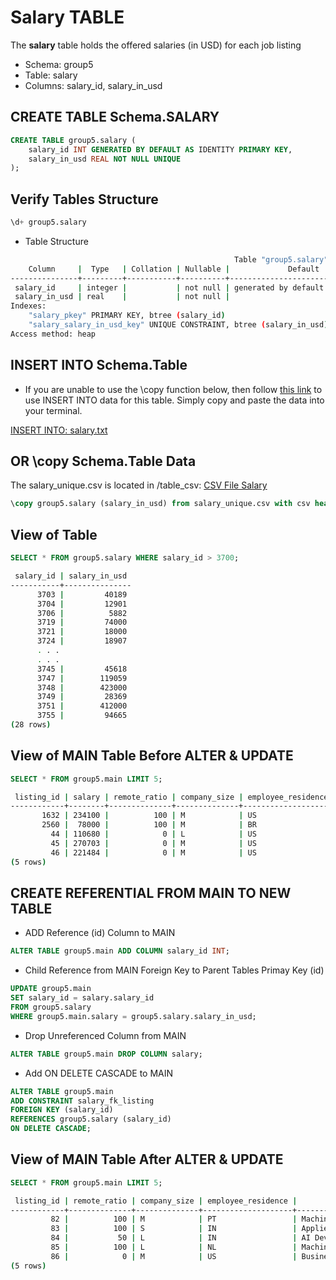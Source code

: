 # Salary TABLE

The **salary** table holds the offered salaries (in USD) for each job listing

- Schema: group5
- Table: salary
- Columns: salary_id, salary_in_usd


## CREATE TABLE Schema.SALARY

```sql
CREATE TABLE group5.salary (
	salary_id INT GENERATED BY DEFAULT AS IDENTITY PRIMARY KEY,
	salary_in_usd REAL NOT NULL UNIQUE
);

```

## Verify Tables Structure

```sql
\d+ group5.salary
```

- Table Structure

```bash
                                                  Table "group5.salary"
    Column     |  Type   | Collation | Nullable |             Default              | Storage | Stats target | Description
---------------+---------+-----------+----------+----------------------------------+---------+--------------+-------------
 salary_id     | integer |           | not null | generated by default as identity | plain   |              |
 salary_in_usd | real    |           | not null |                                  | plain   |              |
Indexes:
    "salary_pkey" PRIMARY KEY, btree (salary_id)
    "salary_salary_in_usd_key" UNIQUE CONSTRAINT, btree (salary_in_usd)
Access method: heap
```

## INSERT INTO Schema.Table

- If you are unable to use the \copy function below, then follow [this link](../table_csv/salary.txt) to use INSERT INTO data for this table. Simply copy and paste the data into your terminal.

[INSERT INTO: salary.txt](../table_csv/salary.txt)

## OR \copy Schema.Table Data

The salary_unique.csv is located in /table_csv: [CSV File Salary](../table_csv/salary_unique.csv)

```sql
\copy group5.salary (salary_in_usd) from salary_unique.csv with csv header;
```

## View of Table

```sql
SELECT * FROM group5.salary WHERE salary_id > 3700;
```

```bash
 salary_id | salary_in_usd
-----------+---------------
      3703 |         40189
      3704 |         12901
      3706 |          5882
      3719 |         74000
      3721 |         18000
      3724 |         18907
      . . .
      . . .
      3745 |         45618
      3747 |        119059
      3748 |        423000
      3749 |         28369
      3751 |        412000
      3755 |         94665
(28 rows)
```

## View of MAIN Table Before ALTER & UPDATE

```sql
SELECT * FROM group5.main LIMIT 5;
```

```bash
 listing_id | salary | remote_ratio | company_size | employee_residence |     job_title     | employment_type | experience_id | work_year_id | location_id
------------+--------+--------------+--------------+--------------------+-------------------+-----------------+---------------+--------------+-------------
       1632 | 234100 |          100 | M            | US                 | ML Engineer       | FT              |             1 |            1 |           2
       2560 |  78000 |          100 | M            | BR                 | BI Analyst        | FT              |             2 |            2 |          24
         44 | 110680 |            0 | L            | US                 | Applied Scientist | FT              |             3 |            1 |           2
         45 | 270703 |            0 | M            | US                 | Data Engineer     | FT              |             1 |            1 |           2
         46 | 221484 |            0 | M            | US                 | Data Engineer     | FT              |             1 |            1 |           2
(5 rows)
```

## CREATE REFERENTIAL FROM MAIN TO NEW TABLE

- ADD Reference (id) Column to MAIN

```sql
ALTER TABLE group5.main ADD COLUMN salary_id INT;
```

- Child Reference from MAIN Foreign Key to Parent Tables Primay Key (id)

```sql
UPDATE group5.main
SET salary_id = salary.salary_id
FROM group5.salary
WHERE group5.main.salary = group5.salary.salary_in_usd;

```

- Drop Unreferenced Column from MAIN

```sql
ALTER TABLE group5.main DROP COLUMN salary;
```

- Add ON DELETE CASCADE to MAIN

```sql
ALTER TABLE group5.main 
ADD CONSTRAINT salary_fk_listing
FOREIGN KEY (salary_id)
REFERENCES group5.salary (salary_id) 
ON DELETE CASCADE;

```

## View of MAIN Table After ALTER & UPDATE

```sql
SELECT * FROM group5.main LIMIT 5;
```

```bash
 listing_id | remote_ratio | company_size | employee_residence |             job_title             | employment_type | experience_id | work_year_id | location_id | salary_id
------------+--------------+--------------+--------------------+-----------------------------------+-----------------+---------------+--------------+-------------+-----------
         82 |          100 | M            | PT                 | Machine Learning Engineer         | FT              |             1 |            1 |           2 |        19
         83 |          100 | S            | IN                 | Applied Machine Learning Engineer | FT              |             2 |            1 |           4 |        83
         84 |           50 | L            | IN                 | AI Developer                      | FT              |             3 |            2 |           7 |        84
         85 |          100 | L            | NL                 | Machine Learning Engineer         | FT              |             2 |            1 |           9 |        85
         86 |            0 | M            | US                 | Business Intelligence Engineer    | FT              |             1 |            1 |           2 |        86
(5 rows)
```
